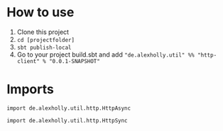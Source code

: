 # How to use

1. Clone this project
2. ```cd [projectfolder]```
3. ```sbt publish-local```
4. Go to your project build.sbt and add ```"de.alexholly.util" %% "http-client" % "0.0.1-SNAPSHOT"```

# Imports
	
```import de.alexholly.util.http.HttpAsync```

```import de.alexholly.util.http.HttpSync```
